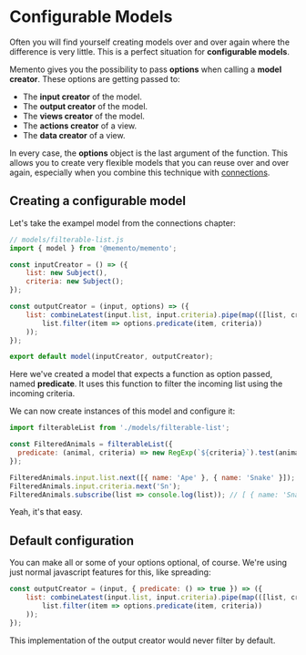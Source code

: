 # Configurable Models

Often you will find yourself creating models over and over again where the difference is very little. This is a perfect situation for **configurable models**.

Memento gives you the possibility to pass **options** when calling a **model creator**. These options are getting passed to:

* The **input creator** of the model.
* The **output creator** of the model.
* The **views creator** of the model.
* The **actions creator** of a view.
* The **data creator** of a view.

In every case, the **options** object is the last argument of the function.
This allows you to create very flexible models that you can reuse over and over again, especially when you combine this technique with [connections](./connections.md).

## Creating a configurable model

Let's take the exampel model from the connections chapter:

```js
// models/filterable-list.js
import { model } from '@memento/memento';

const inputCreator = () => ({
    list: new Subject(),
    criteria: new Subject();
});

const outputCreator = (input, options) => ({
    list: combineLatest(input.list, input.criteria).pipe(map(([list, criteria]) =>
        list.filter(item => options.predicate(item, criteria))
    ));
});

export default model(inputCreator, outputCreator);
```

Here we've created a model that expects a function as option passed, named **predicate**. It uses this function to filter the incoming list using the incoming criteria.

We can now create instances of this model and configure it:

```js
import filterableList from './models/filterable-list';

const FilteredAnimals = filterableList({
  predicate: (animal, criteria) => new RegExp(`${criteria}`).test(animal.name),
});

FilteredAnimals.input.list.next([{ name: 'Ape' }, { name: 'Snake' }]);
FilteredAnimals.input.criteria.next('Sn');
FilteredAnimals.subscribe(list => console.log(list)); // [ { name: 'Snake' }]
```

Yeah, it's that easy.

## Default configuration

You can make all or some of your options optional, of course. We're using just normal javascript features for this, like spreading:

```js
const outputCreator = (input, { predicate: () => true }) => ({
    list: combineLatest(input.list, input.criteria).pipe(map(([list, criteria]) =>
        list.filter(item => options.predicate(item, criteria))
    ));
});
```

This implementation of the output creator would never filter by default.
